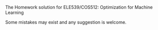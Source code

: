 The Homework solution for ELE539/COS512: Optimization for Machine Learning


Some mistakes may exist and any suggestion is welcome.
